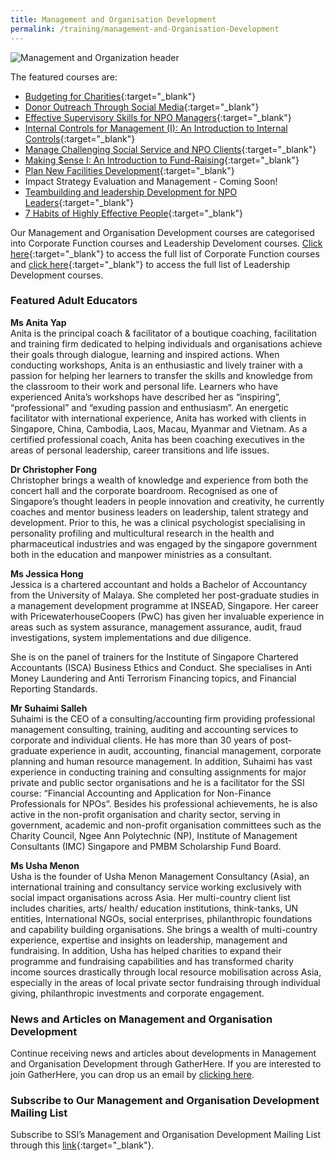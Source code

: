 ```yaml
---
title: Management and Organisation Development
permalink: /training/management-and-Organisation-Development
---
```

![Management and Organization header](/images/training/Managemnt_and_organization_development_SSI_header-banner-757-x-239px6.jpg)

The featured courses are:   
-   [Budgeting for Charities](https://e-services.ncss.gov.sg/Training/Course/TemplateSearch?Keyword=Budgeting+for+Charities){:target="_blank"}   
-   [Donor Outreach Through Social Media](https://e-services.ncss.gov.sg/Training/Course/TemplateSearch?Keyword=Donor+Outreach+Through+Social+Media){:target="_blank"}   
-   [Effective Supervisory Skills for NPO Managers](https://e-services.ncss.gov.sg/Training/Course/TemplateSearch?Keyword=Effective+Supervisory+Skills+for+NPO+Managers){:target="_blank"}  
-   [Internal Controls for Management (I): An Introduction to Internal Controls](https://e-services.ncss.gov.sg/Training/Course/TemplateSearch?Keyword=Internal+Controls+for+Management+%28I%29%3A+An+Introduction+to+Internal+Controls){:target="_blank"}   
-   [Manage Challenging Social Service and NPO Clients](https://e-services.ncss.gov.sg/Training/Course/TemplateSearch?Keyword=Manage+Challenging+Social+Service+and+NPO+Clients){:target="_blank"}   
-   [Making $ense I: An Introduction to Fund-Raising](https://e-services.ncss.gov.sg/Training/Course/TemplateSearch?Filter.Keyword=Making+%24ense+I%3A+An+Introduction+to+Fund+Raising&Filter.CourseDatesString=&Filter.TypeOfCourse.Value=&Filter.TypeOfCourse.Label=&Filter.CourseSubCategory.Id=&Filter.CourseSubCategory.LogicalName=&Filter.CourseSubCategory.Name=&Filter.CourseSubCategory.ToRemove=){:target="_blank"}   
-   [Plan New Facilities Development](https://e-services.ncss.gov.sg/Training/Course/TemplateSearch?Filter.Keyword=Plan+New+Facilities+Development&Filter.CourseDatesString=&Filter.TypeOfCourse.Value=&Filter.TypeOfCourse.Label=&Filter.CourseSubCategory.Id=&Filter.CourseSubCategory.LogicalName=&Filter.CourseSubCategory.Name=&Filter.CourseSubCategory.ToRemove=){:target="_blank"}   
-   Impact Strategy Evaluation and Management - Coming Soon!
-   [Teambuilding and leadership Development for NPO Leaders](https://e-services.ncss.gov.sg/Training/Course/TemplateSearch?Keyword=Teambuilding+and+leadership+Development+for+NPO+Leaders){:target="_blank"}   
-   [7 Habits of Highly Effective People](https://e-services.ncss.gov.sg/Training/Course/TemplateSearch?Filter.Keyword=the+7+habits&Filter.CourseDatesString=&Filter.TypeOfCourse.Value=&Filter.TypeOfCourse.Label=&Filter.CourseSubCategory.Id=65296a73-e127-e611-8112-000c296ee03a&Filter.CourseSubCategory.LogicalName=nis_coursesubcategory&Filter.CourseSubCategory.Name=Leadership+Development&Filter.CourseSubCategory.ToRemove=False){:target="_blank"}   

Our Management and Organisation Development courses are categorised into Corporate Function courses and Leadership Develoment courses.  [Click here](http://e-services.ncss.gov.sg/Training/Course/TemplateSearch?Filter.Keyword=&Filter.CourseDatesString=&Filter.TypeOfCourse.Value=&Filter.TypeOfCourse.Label=&Filter.CourseSubCategory.Id=2b395f9d-e127-e611-8112-000c296ee03a&Filter.CourseSubCategory.LogicalName=nis_coursesubcategory&Filter.CourseSubCategory.Name=Corporate+Functions&Filter.CourseSubCategory.ToRemove=){:target="_blank"}     to access the full list of Corporate Function courses and [click here](http://e-services.ncss.gov.sg/Training/Course/TemplateSearch?Filter.Keyword=&Filter.CourseDatesString=&Filter.TypeOfCourse.Value=&Filter.TypeOfCourse.Label=&Filter.CourseSubCategory.Id=65296a73-e127-e611-8112-000c296ee03a&Filter.CourseSubCategory.LogicalName=nis_coursesubcategory&Filter.CourseSubCategory.Name=Leadership+Development&Filter.CourseSubCategory.ToRemove=){:target="_blank"}     to access the full list of Leadership Development courses.    

### Featured Adult Educators

**Ms Anita Yap**   
Anita is the principal coach & facilitator of a boutique coaching, facilitation and training firm dedicated to helping individuals and organisations achieve their goals through dialogue, learning and inspired actions. When conducting workshops, Anita is an enthusiastic and lively trainer with a passion for helping her learners to transfer the skills and knowledge from the classroom to their work and personal life. Learners who have experienced Anita’s workshops have described her as “inspiring”, “professional” and “exuding passion and enthusiasm”. An energetic facilitator with international experience, Anita has worked with clients in Singapore, China, Cambodia, Laos, Macau, Myanmar and Vietnam. As a certified professional coach, Anita has been coaching executives in the areas of personal leadership, career transitions and life issues.

**Dr Christopher Fong**   
Christopher brings a wealth of knowledge and experience from both the concert hall and the corporate boardroom. Recognised as one of Singapore’s thought leaders in people innovation and creativity, he currently coaches and mentor business leaders on leadership, talent strategy and development. Prior to this, he was a clinical psychologist specialising in personality profiling and multicultural research in the health and pharmaceutical industries and was engaged by the singapore government both in the education and manpower ministries as a consultant.

**Ms Jessica Hong**   
Jessica is a chartered accountant and holds a Bachelor of Accountancy from the University of Malaya. She completed her post-graduate studies in a management development programme at INSEAD, Singapore. Her career with PricewaterhouseCoopers (PwC) has given her invaluable experience in areas such as system assurance, management assurance, audit, fraud investigations, system implementations and due diligence.

She is on the panel of trainers for the Institute of Singapore Chartered Accountants (ISCA) Business Ethics and Conduct. She specialises in Anti Money Laundering and Anti Terrorism Financing topics, and Financial Reporting Standards.

**Mr Suhaimi Salleh**   
Suhaimi is the CEO of a consulting/accounting firm providing professional management consulting, training, auditing and accounting services to corporate and individual clients. He has more than 30 years of post-graduate experience in audit, accounting, financial management, corporate planning and human resource management. In addition, Suhaimi has vast experience in conducting training and consulting assignments for major private and public sector organisations and he is a facilitator for the SSI course: “Financial Accounting and Application for Non-Finance Professionals for NPOs”. Besides his professional achievements, he is also active in the non-profit organisation and charity sector, serving in government, academic and non-profit organisation committees such as the Charity Council, Ngee Ann Polytechnic (NP), Institute of Management Consultants (IMC) Singapore and PMBM Scholarship Fund Board.

**Ms Usha Menon**   
Usha is the founder of Usha Menon Management Consultancy (Asia), an international training and consultancy service working exclusively with social impact organisations across Asia. Her multi-country client list includes charities, arts/ health/ education institutions, think-tanks, UN entities, International NGOs, social enterprises, philanthropic foundations and capability building organisations. She brings a wealth of multi-country experience, expertise and insights on leadership, management and fundraising. In addition, Usha has helped charities to expand their programme and fundraising capabilities and has transformed charity income sources drastically through local resource mobilisation across Asia, especially in the areas of local private sector fundraising through individual giving, philanthropic investments and corporate engagement.

### News and Articles on Management and Organisation Development
Continue receiving news and articles about developments in Management and Organisation Development through GatherHere. If you are interested to join GatherHere, you can drop us an email by [clicking here](mailto:techservices1@gatherhere.sg).

### Subscribe to Our Management and Organisation Development Mailing List
Subscribe to SSI’s Management and Organisation Development Mailing List through this  [link](https://form.gov.sg/5f19b08c39e00f0011b7ad5a){:target="_blank"}.
